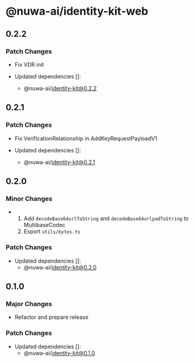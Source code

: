 # @nuwa-ai/identity-kit-web

## 0.2.2

### Patch Changes

- Fix VDR init

- Updated dependencies []:
  - @nuwa-ai/identity-kit@0.2.2

## 0.2.1

### Patch Changes

- Fix VerificationRelationship in AddKeyRequestPayloadV1

- Updated dependencies []:
  - @nuwa-ai/identity-kit@0.2.1

## 0.2.0

### Minor Changes

- 1. Add `decodeBase64urlToString` and `decodeBase64urlpadToString` to MultibaseCodec
  2. Export `utils/bytes.ts`

### Patch Changes

- Updated dependencies []:
  - @nuwa-ai/identity-kit@0.2.0

## 0.1.0

### Major Changes

- Refactor and prepare release

### Patch Changes

- Updated dependencies []:
  - @nuwa-ai/identity-kit@0.1.0
